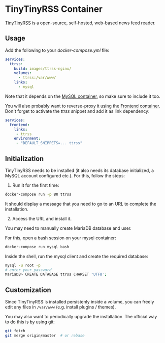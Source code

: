 # TinyTinyRSS Container

[TinyTinyRSS](https://tt-rss.org) is a open-source, self-hosted, web-based news feed reader.

## Usage

Add the following to your *docker-compose.yml* file:

```yaml
services:
  ttrss:
    build: images/ttrss-nginx/
    volumes:
      - ttrss:/var/www/
    links:
      - mysql
```

Note that it depends on the [MySQL container](MySQL.md), so make sure to include it too.

You will also probably want to reverse-proxy it using the [Frontend container](Frontend.md).
Don't forget to activate the *ttrss* snippet and add it as link dependency:

```yaml
services:
  frontend:
    links:
     - ttrss
    environment:
     - "DEFAULT_SNIPPETS=... ttrss"
```

## Initialization

TinyTinyRSS needs to be installed (it also needs its database initialized, a MySQL account configured
etc.). For this, follow the steps:

1. Run it for the first time:

```bash
docker-compose run -p 80 ttrss
```

It should display a message that you need to go to an URL to complete the installation.

2. Access the URL and install it.

You may need to manually create MariaDB database and user.

For this, open a bash session on your mysql container:

```bash
docker-compose run mysql bash
```

Inside the shell, run the mysql client and create the required database:

```bash
mysql -u root -p
# enter your password
MariaDB> CREATE DATABASE ttrss CHARSET 'UTF8';
```

## Customization

Since TinyTinyRSS is installed persistenly inside a volume, you can freely edit any files in
`/var/www` (e.g. install plugins / themes).

You may also want to periodically upgrade the installation.
The official way to do this is by using git:
```bash
git fetch
git merge origin/master  # or rebase
```

